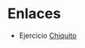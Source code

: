 # Enlaces

* Ejercicio [Chiquito](https://github.com/MarcBreva/GitHub-y-Markdown/tree/main/Actividades)
